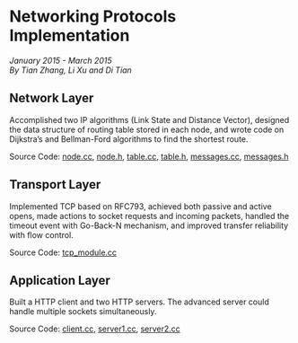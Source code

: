 # Networking Protocols Implementation
_January 2015 - March 2015_  
_By Tian Zhang, Li Xu and Di Tian_  
## Network Layer
Accomplished two IP algorithms (Link State and Distance Vector), designed the data structure of routing table stored in
each node, and wrote code on Dijkstra’s and Bellman-Ford algorithms to find the shortest route.  

Source Code: [node.cc](https://github.com/zhtiansweet/NetworkProtocol_EECS340/blob/master/routelab-w15/node.cc), [node.h](https://github.com/zhtiansweet/NetworkProtocol_EECS340/blob/master/routelab-w15/node.h), [table.cc](https://github.com/zhtiansweet/NetworkProtocol_EECS340/blob/master/routelab-w15/table.cc), [table.h](https://github.com/zhtiansweet/NetworkProtocol_EECS340/blob/master/routelab-w15/table.h), [messages.cc](https://github.com/zhtiansweet/NetworkProtocol_EECS340/blob/master/routelab-w15/messages.cc), [messages.h](https://github.com/zhtiansweet/NetworkProtocol_EECS340/blob/master/routelab-w15/messages.h)
## Transport Layer
Implemented TCP based on RFC793, achieved both passive and active opens, made actions to socket requests and incoming
packets, handled the timeout event with Go-Back-N mechanism, and improved transfer reliability with flow control.  

Source Code: [tcp_module.cc](https://github.com/zhtiansweet/NetworkProtocol_EECS340/blob/master/minet-netclass-w15/src/core/tcp_module.cc)
## Application Layer
Built a HTTP client and two HTTP servers. The advanced server could handle multiple sockets simultaneously.

Source Code: [client.cc](https://github.com/zhtiansweet/NetworkProtocol_EECS340/blob/master/minet-netclass-w15/src/apps/http_client.cc), [server1.cc](https://github.com/zhtiansweet/NetworkProtocol_EECS340/blob/master/minet-netclass-w15/src/apps/http_server1.cc), [server2.cc](https://github.com/zhtiansweet/NetworkProtocol_EECS340/blob/master/minet-netclass-w15/src/apps/http_server2.cc)

